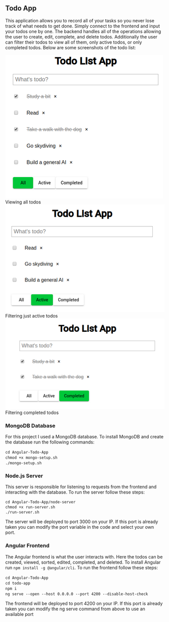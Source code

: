 ## Todo App

This application allows you to record all of your tasks so you never lose track of what needs to get done. Simply connect to the frontend and input your todos one by one. The backend handles all of the operations allowing the user to create, edit, complete, and delete todos. Additionally the user can filter their todos to view all of them, only active todos, or only completed todos. Below are some screenshots of the todo list:

![Image of all todos](https://github.com/AlexMotyka/Angular-Todo-App/blob/master/Images/Screenshot%20from%202020-08-27%2017-22-34.png)  
Viewing all todos  
![Image of active todos](https://github.com/AlexMotyka/Angular-Todo-App/blob/master/Images/Screenshot%20from%202020-08-27%2017-23-31.png)  
Filtering just active todos  
![Image of completed todos](https://github.com/AlexMotyka/Angular-Todo-App/blob/master/Images/Screenshot%20from%202020-08-27%2017-23-13.png)  
Filtering completed todos  

### MongoDB Database

For this project I used a MongoDB database. To install MongoDB and create the database run the following commands:

``` cd Angular-Todo-App ```  
``` chmod +x mongo-setup.sh ```  
``` ./mongo-setup.sh ```  

### Node.js Server

This server is responsible for listening to requests from the frontend and interacting with the database. To run the server follow these steps:

```shell
cd Angular-Todo-App/node-server
chmod +x run-server.sh
./run-server.sh  
```  


The server will be deployed to port 3000 on your IP. If this port is already taken you can modify the port variable in the code and select your own port.

### Angular Frontend

The Angular frontend is what the user interacts with. Here the todos can be created, viewed, sorted, edited, completed, and deleted. To install Angular run  ``` npm install -g @angular/cli ```. To run the frontend follow these steps:

``` cd Angular-Todo-App ```  
``` cd todo-app ```  
``` npm i ```  
``` ng serve --open --host 0.0.0.0 --port 4200 --disable-host-check ```  

The frontend will be deployed to port 4200 on your IP. If this port is already taken you can modify the ng serve command from above to use an available port

